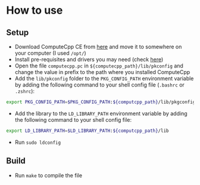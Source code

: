 # How to use

## Setup

- Download ComputeCpp CE from [here](https://developer.codeplay.com/products/computecpp/ce/download) and move it to somewhere on your computer (I used `/opt/`)
- Install pre-requisites and drivers you may need (check [here](https://developer.codeplay.com/products/computecpp/ce/guides/))
- Open the file `computecpp.pc` in `${computecpp_path}/lib/pkconfig` and change the value in prefix to the path where you installed ComputeCpp
- Add the `lib/pkconfig` folder to the `PKG_CONFIG_PATH` environment variable by adding the following command to your shell config file (`.bashrc` or `.zshrc`):
```bash
export PKG_CONFIG_PATH=$PKG_CONFIG_PATH:${computcpp_path}/lib/pkgconfig
```
- Add the library to the `LD_LIBRARY_PATH` environment variable by adding the following command to your shell config file:
```bash
export LD_LIBRARY_PATH=$LD_LIBRARY_PATH:${computcpp_path}/lib
```
- Run `sudo ldconfig`

## Build

- Run `make` to compile the file
